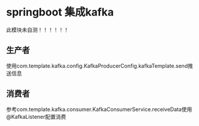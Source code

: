 # springboot 集成kafka
此模块未自测！！！！！！

## 生产者
使用com.template.kafka.config.KafkaProducerConfig.kafkaTemplate.send推送信息

## 消费者
参考com.template.kafka.consumer.KafkaConsumerService.receiveData使用@KafkaListener配置消费